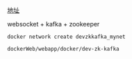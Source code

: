 


<a href="https://gitee.com/holynyll/dockerWeb" target="_blank">地址</a>


websocket + kafka + zookeeper
```
docker network create devzkkafka_mynet

dockerWeb/webapp/docker/dev-zk-kafka
```
